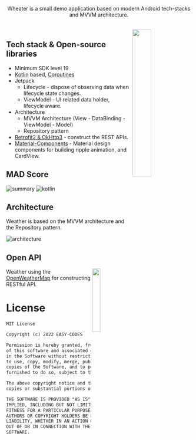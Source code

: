 <p align="center">  
Wheater is a small demo application based on modern Android tech-stacks and MVVM architecture.
</p>
</br>

<img src="https://user-images.githubusercontent.com/26925002/149641950-0d9a5cdb-e2f5-4ea3-bf8b-73e6c3b1a3a8.PNG" align="right" width="32%"/>

## Tech stack & Open-source libraries
- Minimum SDK level 19
- [Kotlin](https://kotlinlang.org/) based, [Coroutines](https://github.com/Kotlin/kotlinx.coroutines)
- Jetpack
  - Lifecycle - dispose of observing data when lifecycle state changes.
  - ViewModel - UI related data holder, lifecycle aware.
- Architecture
  - MVVM Architecture (View - DataBinding - ViewModel - Model)
  - Repository pattern
- [Retrofit2 & OkHttp3](https://github.com/square/retrofit) - construct the REST APIs.
- [Material-Components](https://github.com/material-components/material-components-android) - Material design components for building ripple animation, and CardView.


## MAD Score
![summary](https://user-images.githubusercontent.com/24237865/102366914-84f6b000-3ffc-11eb-8d49-b20694239782.png)
![kotlin](https://user-images.githubusercontent.com/24237865/102366932-8a53fa80-3ffc-11eb-8131-fd6745a6f079.png)

## Architecture
Weather is based on the MVVM architecture and the Repository pattern.

![architecture](https://user-images.githubusercontent.com/24237865/77502018-f7d36000-6e9c-11ea-92b0-1097240c8689.png)

## Open API

<img src="https://openweathermap.org/themes/openweathermap/assets/img/logo_white_cropped.png" align="right" width="21%"/>

Weather using the [OpenWeatherMap](https://openweathermap.org/) for constructing RESTful API.<br>

# License
```xml
MIT License

Copyright (c) 2022 EASY-CODES

Permission is hereby granted, free of charge, to any person obtaining a copy
of this software and associated documentation files (the "Software"), to deal
in the Software without restriction, including without limitation the rights
to use, copy, modify, merge, publish, distribute, sublicense, and/or sell
copies of the Software, and to permit persons to whom the Software is
furnished to do so, subject to the following conditions:

The above copyright notice and this permission notice shall be included in all
copies or substantial portions of the Software.

THE SOFTWARE IS PROVIDED "AS IS", WITHOUT WARRANTY OF ANY KIND, EXPRESS OR
IMPLIED, INCLUDING BUT NOT LIMITED TO THE WARRANTIES OF MERCHANTABILITY,
FITNESS FOR A PARTICULAR PURPOSE AND NONINFRINGEMENT. IN NO EVENT SHALL THE
AUTHORS OR COPYRIGHT HOLDERS BE LIABLE FOR ANY CLAIM, DAMAGES OR OTHER
LIABILITY, WHETHER IN AN ACTION OF CONTRACT, TORT OR OTHERWISE, ARISING FROM,
OUT OF OR IN CONNECTION WITH THE SOFTWARE OR THE USE OR OTHER DEALINGS IN THE
SOFTWARE.
```
